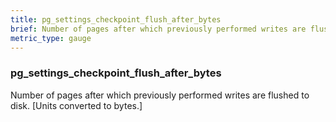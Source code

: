 ```yaml
---
title: pg_settings_checkpoint_flush_after_bytes
brief: Number of pages after which previously performed writes are flushed to disk. [Units converted to bytes.]
metric_type: gauge
---
```

### pg_settings_checkpoint_flush_after_bytes

Number of pages after which previously performed writes are flushed to disk. [Units converted to bytes.]
